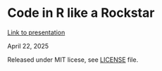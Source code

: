 # Code in R like a Rockstar

[Link to presentation](https://averissimo.github.io/code_in_r_as_a_rockstart/)

April 22, 2025

Released under MIT licese, see [LICENSE](LICENSE) file.
